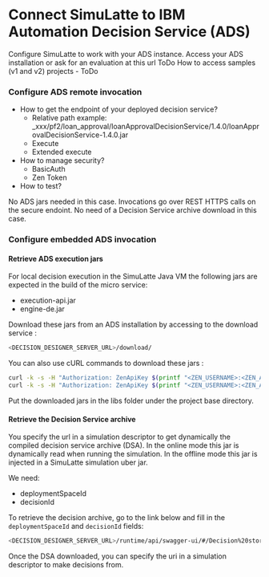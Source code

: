 # Connect SimuLatte to IBM Automation Decision Service (ADS)

Configure SimuLatte to work with your ADS instance.
Access your ADS installation or ask for an evaluation at this url ToDo
How to access samples (v1 and v2) projects - ToDo

### Configure ADS remote invocation
* How to get the endpoint of your deployed decision service?
   * Relative path example: _xxx/pf2/loan_approval/loanApprovalDecisionService/1.4.0/loanApprovalDecisionService-1.4.0.jar 
   * Execute
   * Extended execute
* How to manage security?
   * BasicAuth
   * Zen Token
* How to test?

No ADS jars needed in this case. Invocations go over REST HTTPS calls on the secure endoint.
No need of a Decision Service archive download in this case.

### Configure embedded ADS invocation
#### Retrieve ADS execution jars
For local decision execution in the SimuLatte Java VM the following jars are expected in the build of the micro service:
   * execution-api.jar
   * engine-de.jar

Download these jars from an ADS installation by accessing to the download service : 
```bash
<DECISION_DESIGNER_SERVER_URL>/download/
```

You can also use cURL commands to download these jars : 
```bash
curl -k -s -H "Authorization: ZenApiKey $(printf "<ZEN_USERNAME>:<ZEN_APIKEY>" | base64)" <DECISION_DESIGNER_SERVER_URL>/download/execution-api_<EXECUTION_API_VERSION>.jar -o execution-api_<EXECUTION_API_VERSION>.jar
curl -k -s -H "Authorization: ZenApiKey $(printf "<ZEN_USERNAME>:<ZEN_APIKEY>" | base64)" <DECISION_DESIGNER_SERVER_URL>/download/engine-de-api_<ENGINE_API_VERSION>.jar -o engine-de-api_<ENGINE_API_VERSION>.jar
```

Put the downloaded jars in the libs folder under the project base directory.

#### Retrieve the Decision Service archive
You specify the url in a simulation descriptor to get dynamically the compiled decision service archive (DSA).
In the online mode this jar is dynamically read when running the simulation. In the offline mode this jar is injected in a SimuLatte simulation uber jar.

We need:
* deploymentSpaceId
* decisionId

To retrieve the decision archive, go to the link below and fill in the `deploymentSpaceId` and `decisionId` fields: 
```bash
<DECISION_DESIGNER_SERVER_URL>/runtime/api/swagger-ui/#/Decision%20storage%20management/getArchive
```

Once the DSA downloaded, you can specify the uri in a simulation descriptor to make decisions from. 
